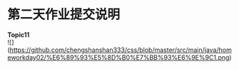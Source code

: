 # 第二天作业提交说明
<b>Topic11</b>
<br>
![]
(https://github.com/chengshanshan333/css/blob/master/src/main/java/homeworkday02/%E6%89%93%E5%8D%B0%E7%BB%93%E6%9E%9C1.png)


